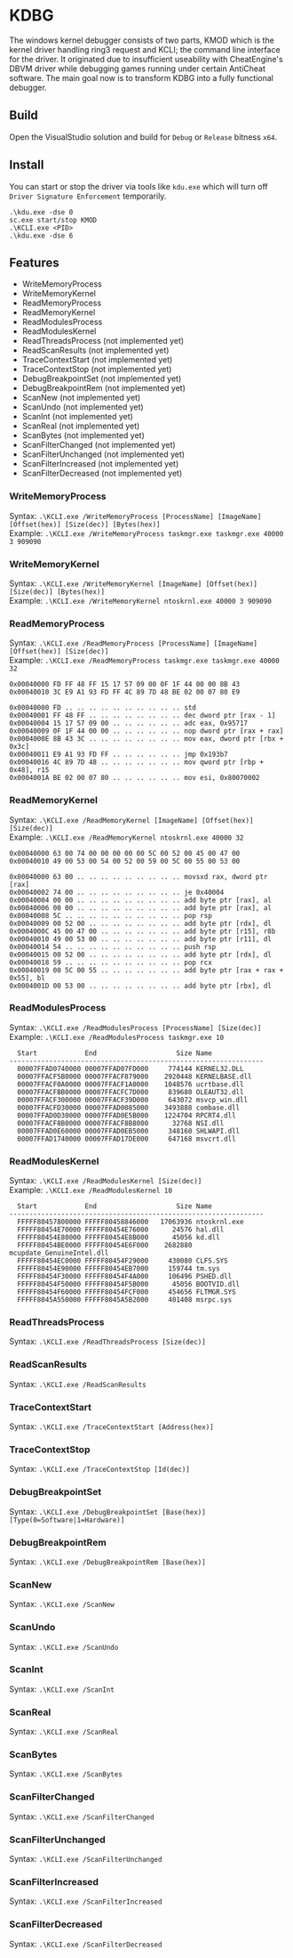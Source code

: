 # KDBG
The windows kernel debugger consists of two parts, KMOD which is the kernel driver handling ring3 request and KCLI; the command line interface for the driver.
It originated due to insufficient useability with CheatEngine's DBVM driver while debugging games running under certain AntiCheat software.
The main goal now is to transform KDBG into a fully functional debugger.

## Build
Open the VisualStudio solution and build for `Debug` or `Release` bitness `x64`.

## Install
You can start or stop the driver via tools like `kdu.exe` which will turn off `Driver Signature Enforcement` temporarily.
```
.\kdu.exe -dse 0
sc.exe start/stop KMOD
.\KCLI.exe <PID>
.\kdu.exe -dse 6
```

## Features
 * WriteMemoryProcess
 * WriteMemoryKernel
 * ReadMemoryProcess
 * ReadMemoryKernel
 * ReadModulesProcess
 * ReadModulesKernel
 * ReadThreadsProcess (not implemented yet)
 * ReadScanResults (not implemented yet)
 * TraceContextStart (not implemented yet)
 * TraceContextStop (not implemented yet)
 * DebugBreakpointSet (not implemented yet)
 * DebugBreakpointRem (not implemented yet)
 * ScanNew (not implemented yet)
 * ScanUndo (not implemented yet)
 * ScanInt (not implemented yet)
 * ScanReal (not implemented yet)
 * ScanBytes (not implemented yet)
 * ScanFilterChanged (not implemented yet)
 * ScanFilterUnchanged (not implemented yet)
 * ScanFilterIncreased (not implemented yet)
 * ScanFilterDecreased (not implemented yet)

### WriteMemoryProcess
Syntax: `.\KCLI.exe /WriteMemoryProcess [ProcessName] [ImageName] [Offset(hex)] [Size(dec)] [Bytes(hex)]`  
Example: `.\KCLI.exe /WriteMemoryProcess taskmgr.exe taskmgr.exe 40000 3 909090`

### WriteMemoryKernel
Syntax: `.\KCLI.exe /WriteMemoryKernel [ImageName] [Offset(hex)] [Size(dec)] [Bytes(hex)]`  
Example: `.\KCLI.exe /WriteMemoryKernel ntoskrnl.exe 40000 3 909090`

### ReadMemoryProcess
Syntax: `.\KCLI.exe /ReadMemoryProcess [ProcessName] [ImageName] [Offset(hex)] [Size(dec)]`  
Example: `.\KCLI.exe /ReadMemoryProcess taskmgr.exe taskmgr.exe 40000 32`
```
0x00040000 FD FF 48 FF 15 17 57 09 00 0F 1F 44 00 00 8B 43
0x00040010 3C E9 A1 93 FD FF 4C 89 7D 48 BE 02 00 07 80 E9

0x00040000 FD .. .. .. .. .. .. .. .. .. .. std
0x00040001 FF 48 FF .. .. .. .. .. .. .. .. dec dword ptr [rax - 1]
0x00040004 15 17 57 09 00 .. .. .. .. .. .. adc eax, 0x95717
0x00040009 0F 1F 44 00 00 .. .. .. .. .. .. nop dword ptr [rax + rax]
0x0004000E 8B 43 3C .. .. .. .. .. .. .. .. mov eax, dword ptr [rbx + 0x3c]
0x00040011 E9 A1 93 FD FF .. .. .. .. .. .. jmp 0x193b7
0x00040016 4C 89 7D 48 .. .. .. .. .. .. .. mov qword ptr [rbp + 0x48], r15
0x0004001A BE 02 00 07 80 .. .. .. .. .. .. mov esi, 0x80070002
```
### ReadMemoryKernel
Syntax: `.\KCLI.exe /ReadMemoryKernel [ImageName] [Offset(hex)] [Size(dec)]`  
Example: `.\KCLI.exe /ReadMemoryKernel ntoskrnl.exe 40000 32`
```
0x00040000 63 00 74 00 00 00 00 00 5C 00 52 00 45 00 47 00
0x00040010 49 00 53 00 54 00 52 00 59 00 5C 00 55 00 53 00

0x00040000 63 00 .. .. .. .. .. .. .. .. .. movsxd rax, dword ptr [rax]
0x00040002 74 00 .. .. .. .. .. .. .. .. .. je 0x40004
0x00040004 00 00 .. .. .. .. .. .. .. .. .. add byte ptr [rax], al
0x00040006 00 00 .. .. .. .. .. .. .. .. .. add byte ptr [rax], al
0x00040008 5C .. .. .. .. .. .. .. .. .. .. pop rsp
0x00040009 00 52 00 .. .. .. .. .. .. .. .. add byte ptr [rdx], dl
0x0004000C 45 00 47 00 .. .. .. .. .. .. .. add byte ptr [r15], r8b
0x00040010 49 00 53 00 .. .. .. .. .. .. .. add byte ptr [r11], dl
0x00040014 54 .. .. .. .. .. .. .. .. .. .. push rsp
0x00040015 00 52 00 .. .. .. .. .. .. .. .. add byte ptr [rdx], dl
0x00040018 59 .. .. .. .. .. .. .. .. .. .. pop rcx
0x00040019 00 5C 00 55 .. .. .. .. .. .. .. add byte ptr [rax + rax + 0x55], bl
0x0004001D 00 53 00 .. .. .. .. .. .. .. .. add byte ptr [rbx], dl
```
### ReadModulesProcess
Syntax: `.\KCLI.exe /ReadModulesProcess [ProcessName] [Size(dec)]`  
Example: `.\KCLI.exe /ReadModulesProcess taskmgr.exe 10`
```
  Start            End                    Size Name
----------------------------------------------------------------
  00007FFAD0740000 00007FFAD07FD000     774144 KERNEL32.DLL
  00007FFACF5B0000 00007FFACF879000    2920448 KERNELBASE.dll
  00007FFACF0A0000 00007FFACF1A0000    1048576 ucrtbase.dll
  00007FFACFBB0000 00007FFACFC7D000     839680 OLEAUT32.dll
  00007FFACF300000 00007FFACF39D000     643072 msvcp_win.dll
  00007FFACFD30000 00007FFAD0085000    3493888 combase.dll
  00007FFAD0D30000 00007FFAD0E5B000    1224704 RPCRT4.dll
  00007FFACF8B0000 00007FFACF8B8000      32768 NSI.dll
  00007FFAD0E60000 00007FFAD0EB5000     348160 SHLWAPI.dll
  00007FFAD1740000 00007FFAD17DE000     647168 msvcrt.dll
```
### ReadModulesKernel
Syntax: `.\KCLI.exe /ReadModulesKernel [Size(dec)]`  
Example: `.\KCLI.exe /ReadModulesKernel 10`
```
  Start            End                    Size Name
----------------------------------------------------------------
  FFFFF80457800000 FFFFF80458846000   17063936 ntoskrnl.exe
  FFFFF80454E70000 FFFFF80454E76000      24576 hal.dll
  FFFFF80454E80000 FFFFF80454E8B000      45056 kd.dll
  FFFFF80454BE0000 FFFFF80454E6F000    2682880 mcupdate_GenuineIntel.dll
  FFFFF80454EC0000 FFFFF80454F29000     430080 CLFS.SYS
  FFFFF80454E90000 FFFFF80454EB7000     159744 tm.sys
  FFFFF80454F30000 FFFFF80454F4A000     106496 PSHED.dll
  FFFFF80454F50000 FFFFF80454F5B000      45056 BOOTVID.dll
  FFFFF80454F60000 FFFFF80454FCF000     454656 FLTMGR.SYS
  FFFFF8045A550000 FFFFF8045A5B2000     401408 msrpc.sys
```
### ReadThreadsProcess
Syntax: `.\KCLI.exe /ReadThreadsProcess [Size(dec)]`

### ReadScanResults
Syntax: `.\KCLI.exe /ReadScanResults`

### TraceContextStart
Syntax: `.\KCLI.exe /TraceContextStart [Address(hex)]`

### TraceContextStop
Syntax: `.\KCLI.exe /TraceContextStop [Id(dec)]`

### DebugBreakpointSet
Syntax: `.\KCLI.exe /DebugBreakpointSet [Base(hex)] [Type(0=Software|1=Hardware)]`

### DebugBreakpointRem
Syntax: `.\KCLI.exe /DebugBreakpointRem [Base(hex)]`

### ScanNew
Syntax: `.\KCLI.exe /ScanNew`

### ScanUndo
Syntax: `.\KCLI.exe /ScanUndo`

### ScanInt
Syntax: `.\KCLI.exe /ScanInt`

### ScanReal
Syntax: `.\KCLI.exe /ScanReal`

### ScanBytes
Syntax: `.\KCLI.exe /ScanBytes`

### ScanFilterChanged
Syntax: `.\KCLI.exe /ScanFilterChanged`

### ScanFilterUnchanged
Syntax: `.\KCLI.exe /ScanFilterUnchanged`

### ScanFilterIncreased
Syntax: `.\KCLI.exe /ScanFilterIncreased`

### ScanFilterDecreased
Syntax: `.\KCLI.exe /ScanFilterDecreased`